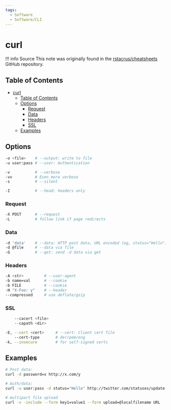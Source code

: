 ```yaml
---
tags:
  - Software
  - Software/CLI
---
```


# curl

!!! info Source
This note was originally found in the [rstacrus/cheatsheets](https://github.com/rstacruz/cheatsheets) GitHub repository.

## Table of Contents

- [curl](#curl)
  - [Table of Contents](#table-of-contents)
  - [Options](#options)
    - [Request](#request)
    - [Data](#data)
    - [Headers](#headers)
    - [SSL](#ssl)
  - [Examples](#examples)

## Options

```bash
-o <file>    # --output: write to file
-u user:pass # --user: Authentication
```

```bash
-v           # --verbose
-vv          # Even more verbose
-s           # --silent
```

```bash
-I           # --head: headers only
```

### Request

```bash
-X POST      # --request
-L           # follow link if page redirects
```

### Data

```bash
-d 'data'    # --data: HTTP post data, URL encoded (eg, status="Hello")
-d @file     # --data via file
-G           # --get: send -d data via get
```

### Headers

```bash
-A <str>         # --user-agent
-b name=val      # --cookie
-b FILE          # --cookie
-H "X-Foo: y"    # --header
--compressed     # use deflate/gzip
```

### SSL

```bash
    --cacert <file>
    --capath <dir>
```

```bash
-E, --cert <cert>     # --cert: Client cert file
    --cert-type       # der/pem/eng
-k, --insecure        # for self-signed certs
```

## Examples

```bash
# Post data:
curl -d password=x http://x.com/y
```

```bash
# Auth/data:
curl -u user:pass -d status="Hello" http://twitter.com/statuses/update.xml
```

```bash
# multipart file upload
curl -v -include --form key1=value1 --form upload=@localfilename URL
```
